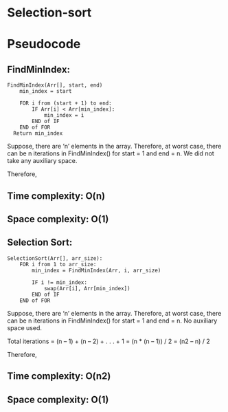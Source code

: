 # Selection-sort

# Pseudocode
## FindMinIndex:

    FindMinIndex(Arr[], start, end)    
        min_index = start    
        
        FOR i from (start + 1) to end:    
            IF Arr[i] < Arr[min_index]:    
                min_index = i    
            END of IF    
        END of FOR    
      Return min_index

Suppose, there are ‘n’ elements in the array. Therefore, at worst case, there can be n iterations in FindMinIndex() for start = 1 and end = n. We did not take any auxiliary space.

Therefore,

## Time complexity: O(n)

## Space complexity: O(1)

## Selection Sort:

    SelectionSort(Arr[], arr_size):    
        FOR i from 1 to arr_size:    
            min_index = FindMinIndex(Arr, i, arr_size)    
        
            IF i != min_index:    
                swap(Arr[i], Arr[min_index])    
            END of IF    
        END of FOR

Suppose, there are ‘n’ elements in the array. Therefore, at worst case, there can be n iterations in FindMinIndex() for start = 1 and end = n. No auxiliary space used.

Total iterations = (n – 1) + (n – 2) + . . . + 1 = (n * (n – 1)) / 2 = (n2 – n) / 2

Therefore,

## Time complexity: O(n2)

## Space complexity: O(1)
